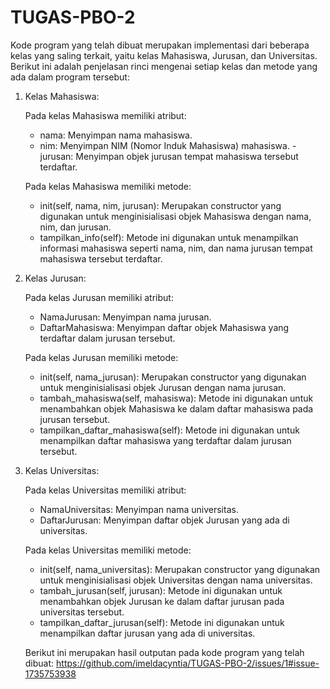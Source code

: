 # TUGAS-PBO-2
Kode program yang telah dibuat merupakan implementasi dari beberapa kelas yang saling terkait, yaitu kelas Mahasiswa, Jurusan, dan Universitas. Berikut ini adalah penjelasan rinci mengenai setiap kelas dan metode yang ada dalam program tersebut:

1. Kelas Mahasiswa:

   Pada kelas Mahasiswa memiliki atribut:
    - nama: Menyimpan nama mahasiswa.
    - nim: Menyimpan NIM (Nomor Induk Mahasiswa) mahasiswa.
    -jurusan: Menyimpan objek jurusan tempat mahasiswa tersebut terdaftar.
    
   Pada kelas Mahasiswa memiliki metode:
    - init(self, nama, nim, jurusan): Merupakan constructor yang digunakan untuk menginisialisasi objek Mahasiswa dengan nama, nim, dan jurusan.
    - tampilkan_info(self): Metode ini digunakan untuk menampilkan informasi mahasiswa seperti nama, nim, dan nama jurusan tempat mahasiswa tersebut terdaftar.

2. Kelas Jurusan:

   Pada kelas Jurusan memiliki atribut:
   
     - NamaJurusan: Menyimpan nama jurusan.
     - DaftarMahasiswa: Menyimpan daftar objek Mahasiswa yang terdaftar dalam jurusan tersebut.

   Pada kelas Jurusan memiliki metode:
     - init(self, nama_jurusan): Merupakan constructor yang digunakan untuk menginisialisasi objek Jurusan dengan nama jurusan.
     - tambah_mahasiswa(self, mahasiswa): Metode ini digunakan untuk menambahkan objek Mahasiswa ke dalam daftar mahasiswa pada jurusan tersebut.
     - tampilkan_daftar_mahasiswa(self): Metode ini digunakan untuk menampilkan daftar mahasiswa yang terdaftar dalam jurusan tersebut.

3. Kelas Universitas:

   Pada kelas Universitas memiliki atribut:
    - NamaUniversitas: Menyimpan nama universitas.
    - DaftarJurusan: Menyimpan daftar objek Jurusan yang ada di universitas.
    
   Pada kelas  Universitas memiliki metode:
  
    - init(self, nama_universitas): Merupakan constructor yang digunakan untuk menginisialisasi objek Universitas dengan nama universitas.
    - tambah_jurusan(self, jurusan): Metode ini digunakan untuk menambahkan objek Jurusan ke dalam daftar jurusan pada universitas tersebut.
    - tampilkan_daftar_jurusan(self): Metode ini digunakan untuk menampilkan daftar jurusan yang ada di universitas.
    
   Berikut ini merupakan hasil outputan pada kode program yang telah dibuat: 
   https://github.com/imeldacyntia/TUGAS-PBO-2/issues/1#issue-1735753938
